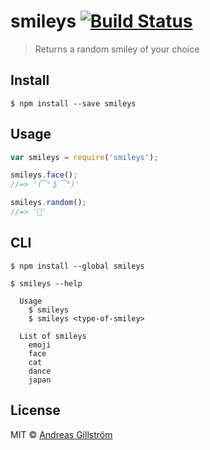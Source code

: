 # smileys [![Build Status](https://travis-ci.org/gillstrom/smileys.svg?branch=master)](https://travis-ci.org/gillstrom/smileys)

> Returns a random smiley of your choice


## Install

```
$ npm install --save smileys
```


## Usage

```js
var smileys = require('smileys');

smileys.face();
//=> '(͡° ͜ʖ ͡°)'

smileys.random();
//=> '👰'
```


## CLI

```
$ npm install --global smileys
```

```
$ smileys --help

  Usage
    $ smileys
    $ smileys <type-of-smiley>

  List of smileys
    emoji
    face
    cat
    dance
    japan
```


## License

MIT © [Andreas Gillström](https://github.com/gillstrom)
